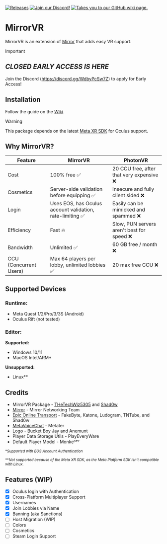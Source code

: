 <a href="https://github.com/Glitched-Cat-Studios/MirrorVR/releases"><img src="https://img.shields.io/badge/releases-brightgreen.svg?style=for-the-badge&logo=github&colorA=363a4f&colorB=3c80e6" alt="Releases"></a>
<a href="https://discord.gg/WdbyPcSw7Z"><img src="https://img.shields.io/badge/discord-brightgreen.svg?style=for-the-badge&logo=discord&colorA=23272a&colorB=7289da" alt="Join our Discord!"></a>
<a href="https://github.com/Glitched-Cat-Studios/MirrorVR/wiki"><img src="https://img.shields.io/badge/docs-brightgreen.svg?style=for-the-badge&logo=gitbook&colorA=2a292e&colorB=673de3" alt="Takes you to our GitHub wiki page."></a>

# MirrorVR

MirrorVR is an extension of [Mirror](https://github.com/MirrorNetworking/Mirror) that adds easy VR support.

> [!IMPORTANT]
> ## _CLOSED EARLY ACCESS IS HERE_
> Join the Discord (https://discord.gg/WdbyPcSw7Z) to apply for Early Access!

## Installation
Follow the guide on the [Wiki](https://github.com/TheTechWiz5305/MirrorVR/wiki).

> [!WARNING]
> This package depends on the latest [Meta XR SDK](https://assetstore.unity.com/packages/tools/integration/meta-xr-all-in-one-sdk-269657?srsltid=AfmBOoqaIk8XL6_fN20qTeMZbbFJfQZXEOE8etJo9NbEdOJ9HVmnk-Jm) for Oculus support.

## Why MirrorVR?
|Feature|MirrorVR|PhotonVR|
|-------|--------|--------|
|Cost|100% free ✅|20 CCU free, after that very expensive ❌|
|Cosmetics|Server-side validation before equipping ✅|Insecure and fully client sided ❌|
|Login|Uses EOS, has Oculus account validation, rate-limiting ✅|Easily can be mimicked and spammed ❌|
|Efficiency|Fast 🔥|Slow, PUN servers aren't best for speed ❌|
|Bandwidth|Unlimited ✅|60 GB free / month ❌|
|CCU (Concurrent Users)|Max 64 players per lobby, unlimited lobbies ✅|20 max free CCU ❌|

## Supported Devices
### Runtime:
- Meta Quest 1/2/Pro/3/3S (Android)
- Oculus Rift (not tested)

### Editor:
__Supported:__
- Windows 10/11
- MacOS Intel/ARM*

__Unsupported:__
- Linux**

## Credits
- MirrorVR Package - [THeTechWiz5305](https://github.com/TheTechWiz5305) and [Shad0w](https://github.com/ShAdowDev16)
- [Mirror](https://github.com/MirrorNetworking/Mirror) - Mirror Networking Team
- [Epic Online Transport](https://github.com/WeLoveJesusChrist/EOSTransport) - FakeByte, Katone, Ludogram, TNTube, and Shad0w
- [MetaVoiceChat](https://github.com/Metater/MetaVoiceChat) - Metater
- Logo - Bucket Boy Jay and Anemunt
- Player Data Storage Utils - PlayEveryWare
- Default Player Model - Monkeᴰᵉᵛ

<sub>*_Supported with EOS Account Authentication_</sub>

<sub>**_Not supported because of the Meta XR SDK, as the Meta Platform SDK isn't compatible with Linux._</sub>

## Features (WIP)
- [X] Oculus login with Authentication
- [X] Cross-Platform Multiplayer Support
- [X] Usernames
- [X] Join Lobbies via Name
- [X] Banning (aka Sanctions)
- [ ] Host Migration (WIP)
- [ ] Colors
- [ ] Cosmetics
- [ ] Steam Login Support
